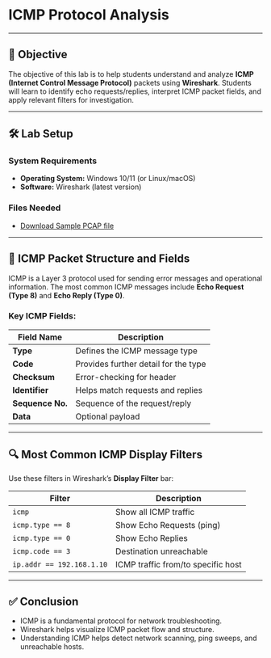 # **ICMP Protocol Analysis**

---

## 🎯 **Objective**  
The objective of this lab is to help students understand and analyze **ICMP (Internet Control Message Protocol)** packets using **Wireshark**. Students will learn to identify echo requests/replies, interpret ICMP packet fields, and apply relevant filters for investigation.

---

## 🛠️ **Lab Setup**

### **System Requirements**
- **Operating System:** Windows 10/11 (or Linux/macOS)
- **Software:** Wireshark (latest version)

### **Files Needed**
- [Download Sample PCAP file](https://github.com/iamthirumalesh/SOC-Resources/blob/main/Protocol_Analysis_pcap.pcapng)
---

## 📘 **ICMP Packet Structure and Fields**

ICMP is a Layer 3 protocol used for sending error messages and operational information. The most common ICMP messages include **Echo Request (Type 8)** and **Echo Reply (Type 0)**.

### **Key ICMP Fields:**

| Field Name       | Description                          |
|------------------|--------------------------------------|
| **Type**         | Defines the ICMP message type        |
| **Code**         | Provides further detail for the type |
| **Checksum**     | Error-checking for header            |
| **Identifier**   | Helps match requests and replies     |
| **Sequence No.** | Sequence of the request/reply        |
| **Data**         | Optional payload                     |

---

## 🔍 **Most Common ICMP Display Filters**

Use these filters in Wireshark’s **Display Filter** bar:

| Filter | Description |
|--------|-------------|
| `icmp` | Show all ICMP traffic |
| `icmp.type == 8` | Show Echo Requests (ping) |
| `icmp.type == 0` | Show Echo Replies |
| `icmp.code == 3` | Destination unreachable |
| `ip.addr == 192.168.1.10` | ICMP traffic from/to specific host |

---

## ✅ Conclusion
- ICMP is a fundamental protocol for network troubleshooting.
- Wireshark helps visualize ICMP packet flow and structure.
- Understanding ICMP helps detect network scanning, ping sweeps, and unreachable hosts.
